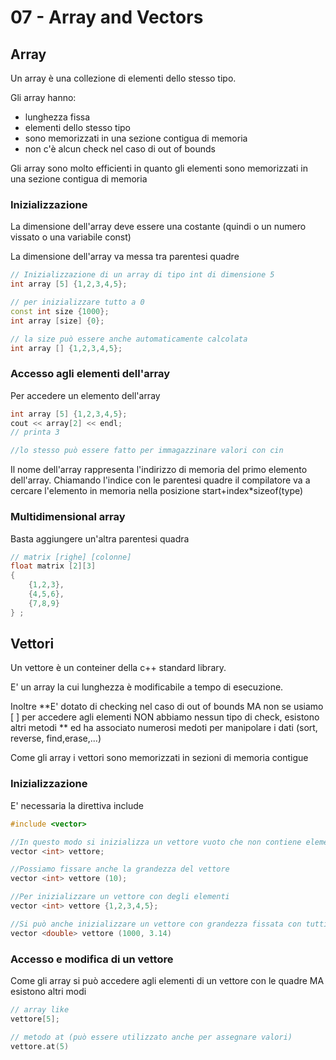 # 07 - Array and Vectors

## Array

Un array è una collezione di elementi dello stesso tipo.

Gli array hanno:

- lunghezza fissa
- elementi dello stesso tipo
- sono memorizzati in una sezione contigua di memoria
- non c'è alcun check nel caso di out of bounds

Gli array sono molto efficienti in quanto gli elementi sono memorizzati in una sezione contigua di memoria

### Inizializzazione

La dimensione dell'array deve essere una costante (quindi o un numero vissato o una variabile const)

La dimensione dell'array va messa tra parentesi quadre

```cpp
// Inizializzazione di un array di tipo int di dimensione 5
int array [5] {1,2,3,4,5};

// per inizializzare tutto a 0
const int size {1000};
int array [size] {0};

// la size può essere anche automaticamente calcolata
int array [] {1,2,3,4,5};

```

### Accesso agli elementi dell'array

Per accedere un elemento dell'array

```cpp
int array [5] {1,2,3,4,5};
cout << array[2] << endl;
// printa 3

//lo stesso può essere fatto per immagazzinare valori con cin
```

Il nome dell'array rappresenta l'indirizzo di memoria del primo elemento dell'array. Chiamando l'indice con le parentesi quadre il compilatore va a cercare l'elemento in memoria nella posizione start+index*sizeof(type)

### Multidimensional array

Basta aggiungere un'altra parentesi quadra

```cpp
// matrix [righe] [colonne]
float matrix [2][3] 
{
    {1,2,3},
    {4,5,6},
    {7,8,9}
} ;
```

## Vettori

Un vettore è un conteiner della c++ standard library.

E' un array la cui lunghezza è modificabile a tempo di esecuzione. 

Inoltre **E' dotato di checking nel caso di out of bounds MA non se usiamo [ ] per accedere agli elementi NON abbiamo nessun tipo di check, esistono altri metodi  ** ed ha associato numerosi medoti per manipolare i dati (sort, reverse, find,erase,...)

Come gli array i vettori sono memorizzati in sezioni di memoria contigue

### Inizializzazione

E' necessaria la direttiva include <vector>

```cpp
#include <vector>

//In questo modo si inizializza un vettore vuoto che non contiene elementi
vector <int> vettore;

//Possiamo fissare anche la grandezza del vettore
vector <int> vettore (10);

//Per inizializzare un vettore con degli elementi
vector <int> vettore {1,2,3,4,5};

//Si può anche inizializzare un vettore con grandezza fissata con tutti gli elementi a un valore fissato
vector <double> vettore (1000, 3.14)
```

### Accesso e modifica di un vettore

Come gli array si può accedere agli elementi di un vettore con le quadre MA esistono altri modi

```cpp
// array like
vettore[5];

// metodo at (può essere utilizzato anche per assegnare valori)
vettore.at(5)

```

